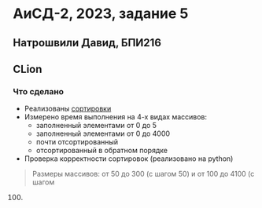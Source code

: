# АиСД-2, 2023, задание 5
## Натрошвили Давид, БПИ216
## CLion

### Что сделано
* Реализованы [сортировки](/SortAlgorithms/)
* Измерено время выполнения на 4-х видах массивов:
  - заполненный элементами от 0 до 5
  - заполненный элементами от 0 до 4000
  - почти отсортированный
  - отсортированный в обратном порядке
* Проверка корректности сортировок (реализовано на python)


> Размеры массивов: от 50 до 300 (с шагом 50) и от 100 до 4100 (с шагом 
100)
